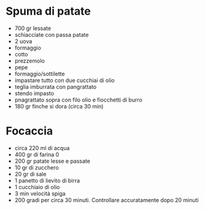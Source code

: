 # Spuma di patate

- 700 gr lessate
- schiacciate con passa patate
- 2 uova
- formaggio
- cotto
- prezzemolo
- pepe
- formaggio/sottilette
- impastare tutto con due cucchiai di olio
- teglia imburrata con pangrattato
- stendo impasto
- pnagrattato sopra con filo olio e fiocchetti di burro
- 180 gr finche si dora (circa 30 min)

# Focaccia

- circa 220 ml di acqua
- 400 gr di farina 0
- 200 gr patate lesse e passate
- 10 gr di zucchero
- 20 gr di sale
- 1 panetto di lievito di birra
- 1 cucchiaio di olio
- 3 min velocità spiga
- 200 gradi per circa 30 minuti. Controllare accuratamente dopo 20 minuti
